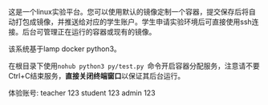 这是一个linux实验平台。您可以使用默认的镜像定制一个容器，提交保存后将自动打包成镜像，并推送给对应的学生账户。学生申请实验环境后可直接使用ssh连接。后台可管理正在运行的容器或现有的镜像。

该系统基于lamp docker python3。

在根目录下使用`nohub python3 py/test.py `命令开启容器分配服务，注意请不要Ctrl+C结束服务，**直接关闭终端窗口**以保证其后台运行。

体验账号: teacher 123 student 123 admin 123